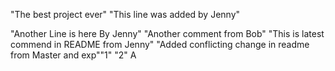 "The best project ever" 
"This line was added by Jenny" 

"Another Line is here By Jenny"
"Another comment from Bob" 
"This is latest commend in README from Jenny" 
"Added conflicting change in readme from Master and exp""1" 
"2" 
A 
